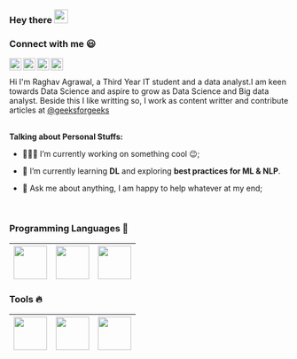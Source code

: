 ### Hey there <img src="https://media.giphy.com/media/hvRJCLFzcasrR4ia7z/giphy.gif" width="25px">

### Connect with me :smiley:
<a href="https://www.linkedin.com/in/raghav-agrawal-4b5393184/">
  <img align="left" alt="Abhishek's LinkdeIN" width="22px" src="https://cdn.jsdelivr.net/npm/simple-icons@v3/icons/linkedin.svg" />
</a>
<a href="https://www.kaggle.com/rxsraghavagrawal">
  <img align="left" alt="Abhishek's Instagram" width="22px" src="https://cdn.jsdelivr.net/npm/simple-icons@v3/icons/kaggle.svg" />
</a>
<a href="mailto:raghavagrawal019@gmail.com">
  <img align="left" alt="Abhishek's Instagram" width="22px" src="https://cdn.jsdelivr.net/npm/simple-icons@v3/icons/gmail.svg" />
</a>
<a href="https://www.instagram.com/raghav.rg77/">
  <img align="left" alt="Abhishek's Instagram" width="22px" src="https://cdn.jsdelivr.net/npm/simple-icons@v3/icons/instagram.svg" />
</a>

<br><br>
Hi I'm Raghav Agrawal, a Third Year IT student and a data analyst.I am keen towards Data Science and aspire to grow as Data Science and Big data analyst. Beside this I like writting so, I work as content writter and contribute articles at <a href="https://contribute.geeksforgeeks.org/">@geeksforgeeks</a>
<br><br>

**Talking about Personal Stuffs:**
- 👨🏽‍💻 I’m currently working on something cool :wink:;

- 🌱 I’m currently learning **DL** and exploring **best practices for ML & NLP**.

- 💬 Ask me about anything, I am happy to help whatever at my end;
<br>

### Programming Languages  :rocket:
|<img src="https://raw.githubusercontent.com/coderjojo/coderjojo/master/img/cpp.png" width=60> | <img src="https://raw.githubusercontent.com/coderjojo/coderjojo/master/img/js.png" width=60> | <img src="https://raw.githubusercontent.com/coderjojo/coderjojo/master/img/python.svg" width=60> |
|:---:|:---:|:---:|


### Tools :fire:
|<img src="https://www.kindpng.com/picc/m/188-1882416_flask-python-logo-hd-png-download.png" width=60> | <img src="https://raw.githubusercontent.com/coderjojo/coderjojo/master/img/github.svg" width=60> | <img src="https://upload.wikimedia.org/wikipedia/commons/thumb/0/05/Scikit_learn_logo_small.svg/1280px-Scikit_learn_logo_small.svg.png" width=60> |
|:---:|:---:|:---:|






